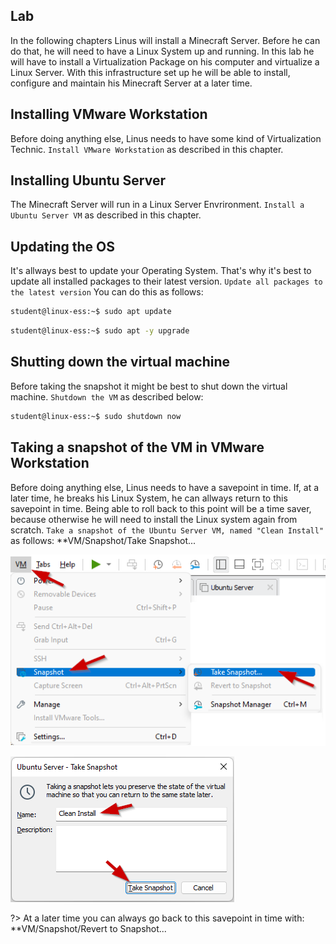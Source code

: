 ## Lab <!-- {docsify-ignore} -->
In the following chapters Linus will install a Minecraft Server. Before he can do that, he will need to have a Linux System up and running. In this lab he will have to install a Virtualization Package on his computer and virtualize a Linux Server. With this infrastructure set up he will be able to install, configure and maintain his Minecraft Server at a later time.

## Installing VMware Workstation <!-- {docsify-ignore} -->

Before doing anything else, Linus needs to have some kind of Virtualization Technic. 
`Install VMware Workstation` as described in this chapter.

## Installing Ubuntu Server <!-- {docsify-ignore} -->

The Minecraft Server will run in a Linux Server Envrironment. 
`Install a Ubuntu Server VM` as described in this chapter. 

## Updating the OS <!-- {docsify-ignore} -->

It's allways best to update your Operating System. That's why it's best to update all installed packages to their latest version.
`Update all packages to the latest version` 
You can do this as follows:
```bash
student@linux-ess:~$ sudo apt update
```

```bash
student@linux-ess:~$ sudo apt -y upgrade
```

## Shutting down the virtual machine <!-- {docsify-ignore} -->

Before taking the snapshot it might be best to shut down the virtual machine. 
`Shutdown the VM` as described below:

```bash
student@linux-ess:~$ sudo shutdown now
```


## Taking a snapshot of the VM in VMware Workstation <!-- {docsify-ignore} -->

Before doing anything else, Linus needs to have a savepoint in time. If, at a later time, he breaks his Linux System, he can allways return to this savepoint in time.
Being able to roll back to this point will be a time saver, because otherwise he will need to install the Linux system again from scratch.
`Take a snapshot of the Ubuntu Server VM, named "Clean Install"` as follows:
**VM/Snapshot/Take Snapshot...

![Installation_LAB_Take_Snapshot](../images/02/Installation_LAB_Take_Snapshot.png)

![Installation_LAB_Take_Snapshot_Name](../images/02/Installation_LAB_Take_Snapshot_Name.png)


?> <i class="fa-solid fa-circle-info"></i> At a later time you can always go back to this savepoint in time with:
**VM/Snapshot/Revert to Snapshot...
